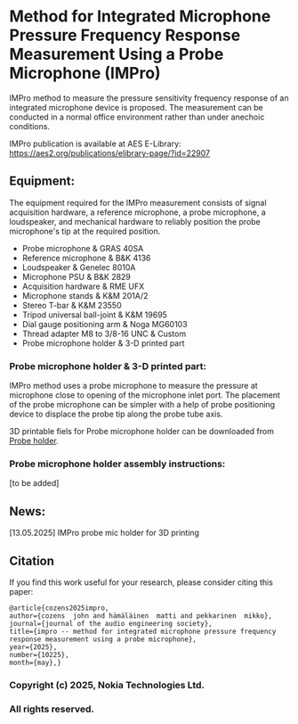 # Method for Integrated Microphone Pressure Frequency Response Measurement Using a Probe Microphone (IMPro)
IMPro method to measure the pressure sensitivity frequency response of an integrated microphone device is proposed. The measurement can be conducted in a normal office environment rather than under anechoic conditions. 

IMPro publication is available at AES E-Library: https://aes2.org/publications/elibrary-page/?id=22907 

## Equipment:
The equipment required for the IMPro measurement consists of signal acquisition hardware, a reference microphone, a probe microphone, a loudspeaker, and mechanical hardware to reliably position the probe microphone's tip at the required position.

* Probe microphone & GRAS 40SA
* Reference microphone & B\&K 4136
* Loudspeaker & Genelec 8010A
* Microphone PSU & B\&K 2829
* Acquisition hardware & RME UFX
* Microphone stands & K\&M 201A/2
* Stereo T-bar & K\&M 23550
* Tripod universal ball-joint & K\&M 19695
* Dial gauge positioning arm & Noga MG60103
* Thread adapter M8 to 3/8-16 UNC & Custom
* Probe microphone holder & 3-D printed part

### Probe microphone holder & 3-D printed part:
IMPro method uses a probe microphone to measure the pressure at microphone close to opening of the microphone inlet port. The placement of the probe microphone can be simpler with a help of probe positioning device to displace the probe tip along the probe tube axis. 

3D printable fiels for Probe microphone holder can be downloaded from [Probe holder](https://github.com/nokiatech/impro/probe_holder).

### Probe microphone holder assembly instructions:
[to be added]

## News:
[13.05.2025] IMPro probe mic holder for 3D printing 

## Citation

If you find this work useful for your research, please consider citing this paper:

```
@article{cozens2025impro, 
author={cozens  john and hämäläinen  matti and pekkarinen  mikko}, 
journal={journal of the audio engineering society}, 
title={impro -- method for integrated microphone pressure frequency response measurement using a probe microphone}, 
year={2025}, 
number={10225}, 
month={may},}
```

### **Copyright (c) 2025, Nokia Technologies Ltd.**
### **All rights reserved.**
